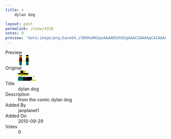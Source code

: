 ```yaml
---
title: >
    dylan dog

layout: post
permalink: /view/4318
votes: 0
preview: "data:image/png;base64,iVBORw0KGgoAAAANSUhEUgAAACUAAAAgCAIAAAAaMSbnAAAABnRSTlMA/wD/AP5AXyvrAAAAmUlEQVRIie2USw6AIAxEwXAjuJMeSe8EVwIXxKRA1ZrUT7CzgjDlZcpHpxTVJq0HhQl6DkQpN3DBe8TtHIVFlanmefcMhmMu4R24T3U+mOZqMor/7XyqvCC8h4fz2BlQun1/EJejMr4/xOGaAaOevi/CE96XeSaEcyT0WBv3lijlvfez/D/HCTWlZSbtRSjvvZ/CE57w/sNbAd0nMtq7puzIAAAAAElFTkSuQmCC"
---
```

<dl class="side-by-side">
<dt>Preview</dt>
<dd>
    <img class="preview" src="data:image/png;base64,iVBORw0KGgoAAAANSUhEUgAAACUAAAAgCAIAAAAaMSbnAAAABnRSTlMA/wD/AP5AXyvrAAAAmUlEQVRIie2USw6AIAxEwXAjuJMeSe8EVwIXxKRA1ZrUT7CzgjDlZcpHpxTVJq0HhQl6DkQpN3DBe8TtHIVFlanmefcMhmMu4R24T3U+mOZqMor/7XyqvCC8h4fz2BlQun1/EJejMr4/xOGaAaOevi/CE96XeSaEcyT0WBv3lijlvfez/D/HCTWlZSbtRSjvvZ/CE57w/sNbAd0nMtq7puzIAAAAAElFTkSuQmCC">
</dd>
<dt>Original</dt>
<dd>
    <img class="preview" src="data:image/png;base64,iVBORw0KGgoAAAANSUhEUgAAAEAAAAAgCAYAAACinX6EAAAAk0lEQVR42u3X0Q2AIAxF0e7ETk7LTvW/QQjRIqW3yUtM+OqxKIiMS3uptR85oABIBdBoIB+AeWYCFgAo3wAANm1wQeK+4TQAFqO1FhZgtIcBcA4AUQBmf39MQBSA6JUeFICvAUop2st5ANelr/J0gjTZ9+7gBCA+zQMAAAAAAABAZABzqMo5ATMA/rfNn7YAAJsA3DceUGvffVYVAAAAAElFTkSuQmCC">
</dd>
<dt>Title</dt>
<dd>dylan dog</dd>
<dt>Description</dt>
<dd>from the comic dylan dog</dd>
<dt>Added By</dt>
<dd>janplanet1</dd>
<dt>Added On</dt>
<dd>2010-09-29</dd>
<dt>Votes</dt>
<dd>0</dd>
</dl>
